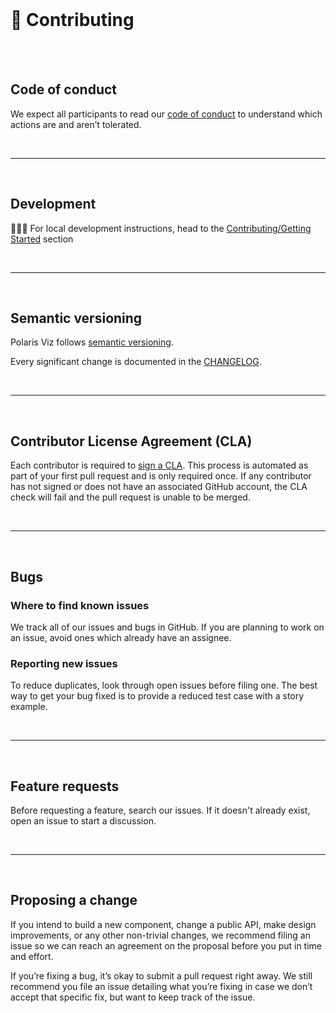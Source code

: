 <br/>

# 🤝 Contributing

<br/>
<br/>

## Code of conduct

We expect all participants to read our [code of conduct](/CODE_OF_CONDUCT.md) to understand which actions are and aren’t tolerated.

<br/>
<hr/>
<br/>

## Development
<!-- TODO UPDATE LINK -->

👩🏾‍💻 For local development instructions, head to the [Contributing/Getting Started]() section

<br/>
<hr/>
<br/>

## Semantic versioning

Polaris Viz follows [semantic versioning](https://semver.org/).

Every significant change is documented in the [CHANGELOG](/CHANGELOG.md).

<br/>
<hr/>
<br/>

## Contributor License Agreement (CLA)

Each contributor is required to [sign a CLA](https://cla.shopify.com/). This process is automated as part of your first pull request and is only required once. If any contributor has not signed or does not have an associated GitHub account, the CLA check will fail and the pull request is unable to be merged.

<br/>
<hr/>
<br/>

## Bugs

### Where to find known issues

We track all of our issues and bugs in GitHub. If you are planning to work on an issue, avoid ones which already have an assignee.

### Reporting new issues

To reduce duplicates, look through open issues before filing one. The best way to get your bug fixed is to provide a reduced test case with a story example.


<br/>
<hr/>
<br/>

## Feature requests

Before requesting a feature, search our issues. If it doesn't already exist, open an issue to start a discussion.

<br/>
<hr/>
<br/>

## Proposing a change

If you intend to build a new component, change a public API, make design improvements, or any other non-trivial changes, we recommend filing an issue so we can reach an agreement on the proposal before you put in time and effort.

If you’re fixing a bug, it’s okay to submit a pull request right away. We still recommend you file an issue detailing what you’re fixing in case we don’t accept that specific fix, but want to keep track of the issue.
